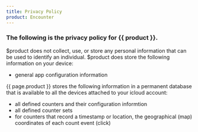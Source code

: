 ```yaml
---
title: Privacy Policy
product: Encounter
---
```

### The following is the privacy policy for {{ product }}.

$product does not collect, use, or store any personal information that can be used to identify an individual.  $product does store the following information on your device:
- general app configuration information

{{ page.product }} stores the following information in a permanent database that is available to all the devices attached to your icloud account:
- all defined counters and their configuration informtion
- all defined counter sets
- for counters that record a timestamp or location, the geographical (map) coordinates of each count event (click)

